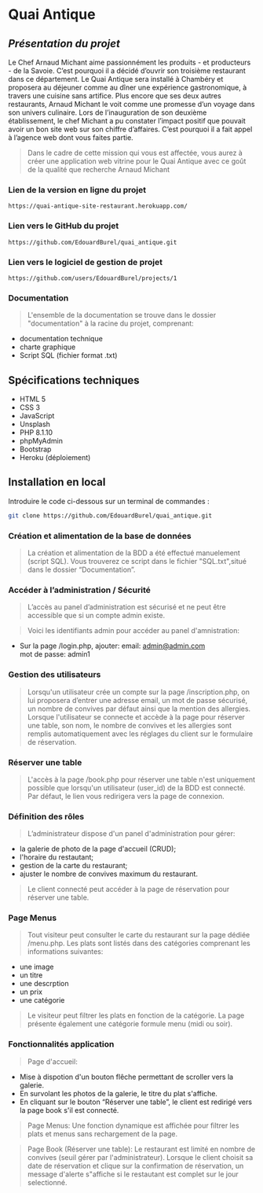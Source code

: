 # Quai Antique 

## _Présentation du projet_

Le Chef Arnaud Michant aime passionnément les produits - et producteurs - de la Savoie. C’est pourquoi il a décidé d’ouvrir son troisième restaurant dans ce département.
Le Quai Antique sera installé à Chambéry et proposera au déjeuner comme au dîner une expérience gastronomique, à travers une cuisine sans artifice.
Plus encore que ses deux autres restaurants, Arnaud Michant le voit comme une promesse d’un voyage dans son univers culinaire.
Lors de l’inauguration de son deuxième établissement, le chef Michant a pu constater l’impact positif que pouvait avoir un bon site web sur son chiffre d’affaires. 
C’est pourquoi il a fait appel à l’agence web dont vous faites partie.

>Dans le cadre de cette mission qui vous est affectée, vous aurez à créer une application web vitrine pour le Quai Antique avec ce goût de la qualité que recherche Arnaud Michant


### Lien de la version en ligne du projet

    https://quai-antique-site-restaurant.herokuapp.com/

### Lien vers le GitHub du projet

    https://github.com/EdouardBurel/quai_antique.git

### Lien vers le logiciel de gestion de projet

    https://github.com/users/EdouardBurel/projects/1

### Documentation ###

>  L'ensemble de la documentation se trouve dans le dossier "documentation" à la racine du projet, comprenant:
- documentation technique
- charte graphique
- Script SQL (fichier format .txt)

## Spécifications techniques

- HTML 5
- CSS 3
- JavaScript
- Unsplash
- PHP 8.1.10
- phpMyAdmin
- Bootstrap
- Heroku (déploiement)

## Installation en local

Introduire le code ci-dessous sur un terminal de commandes :

```sh
git clone https://github.com/EdouardBurel/quai_antique.git
```

### Création et alimentation de la base de données

> La création et alimentation de la BDD a été effectué manuelement (script SQL). Vous trouverez ce script dans le fichier "SQL.txt",situé dans le dossier “Documentation”.

### Accéder à l’administration / Sécurité

> L’accès au panel d’administration est sécurisé et ne peut être accessible que si un compte admin existe.

>Voici les identifiants admin pour accéder au panel d'amnistration:
-  Sur la page /login.php, ajouter:
 email: admin@admin.com  
 mot de passe: admin1

### Gestion des utilisateurs

> Lorsqu'un utilisateur crée un compte sur la page /inscription.php, on lui proposera d’entrer une adresse email, un mot de passe sécurisé, un nombre de convives par défaut ainsi que la mention des allergies.
> Lorsque l'utilisateur se connecte et accède à la page pour réserver une table, son nom, le nombre de convives et les allergies sont remplis automatiquement avec les réglages du client sur le formulaire de réservation.

### Réserver une table
> L'accès à la page /book.php pour réserver une table n'est uniquement possible que lorsqu'un utilisateur (user_id) de la BDD est connecté. Par défaut, le lien vous redirigera vers la page de connexion.

### Définition des rôles

> L’administrateur dispose d'un panel d'administration pour gérer: 
- la galerie de photo de la page d'accueil (CRUD);
- l'horaire du restautant;
- gestion de la carte du restaurant;
- ajuster le nombre de convives maximum du restaurant.

> Le client connecté peut accéder à la page de réservation pour réserver une table.

### Page Menus

> Tout visiteur peut consulter le carte du restaurant sur la page dédiée /menu.php.
> Les plats sont listés dans des catégories comprenant les informations suivantes:
- une image
- un titre
- une descrption
- un prix
- une catégorie

> Le visiteur peut filtrer les plats en fonction de la catégorie.
> La page présente également une catégorie formule menu (midi ou soir).


### Fonctionnalités application

> Page d'accueil:
- Mise à dispotion d'un bouton flêche permettant de scroller vers la galerie.
- En survolant les photos de la galerie, le titre du plat s'affiche.
- En cliquant sur le bouton “Réserver une table”, le client est redirigé vers la page book s'il est connecté.
> Page Menus: Une fonction dynamique est affichée pour filtrer les plats et menus sans rechargement de la page.

> Page Book (Réserver une table): Le restaurant est limité en nombre de convives (seuil gérer par l'administrateur). Lorsque le client choisit sa date de réservation  et clique sur la confirmation de réservation, un message d'alerte s"affiche si le restautant est complet sur le jour selectionné.
